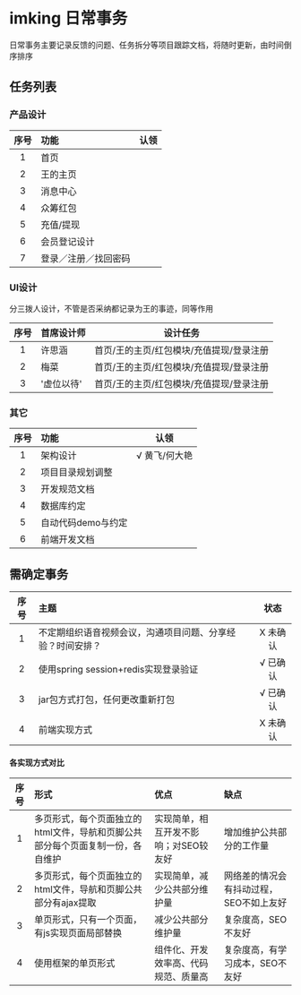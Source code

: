 # imking 日常事务
日常事务主要记录反馈的问题、任务拆分等项目跟踪文档，将随时更新，由时间倒序排序

## 任务列表
### 产品设计
| 序号 | 功能 | 认领 |
|:---:|:----- |:-----:|
| 1 | 首页 |   |
| 2 | 王的主页 |   |
| 3 | 消息中心 |    |
| 4 | 众筹红包 |   |
| 5 | 充值/提现 |  |
| 6 | 会员登记设计 |  |
| 7 | 登录／注册／找回密码 |   |

### UI设计
分三拨人设计，不管是否采纳都记录为王的事迹，同等作用

| 序号 | 首席设计师 | 设计任务 |
|:---:|:----- |:-----:|
| 1 | 许思涵 | 首页/王的主页/红包模块/充值提现/登录注册 |
| 2 | 梅菜 | 首页/王的主页/红包模块/充值提现/登录注册 |
| 3 | '虚位以待' | 首页/王的主页/红包模块/充值提现/登录注册 |

### 其它
| 序号 | 功能 | 认领 |
|:---:|:----- |:-----:|
| 1 | 架构设计 | √ 黄飞/何大艳 |
| 2 | 项目目录规划调整 |  |
| 3 | 开发规范文档 |  |
| 4 | 数据库约定 |  |
| 5 | 自动代码demo与约定 |  |
| 6 | 前端开发文档 |  |

## 需确定事务
| 序号 | 主题 | 状态 |
|:---:|:----- |:-----:|
| 1 | 不定期组织语音视频会议，沟通项目问题、分享经验？时间安排？ | X 未确认 |
| 2 | 使用spring session+redis实现登录验证  | √ 已确认 |
| 3 | jar包方式打包，任何更改重新打包  | √ 已确认 |
| 4 | 前端实现方式  | X 未确认 |

#### 各实现方式对比
| 序号 | 形式 | 优点 | 缺点 |
|:---:|:----- |:----- |:--- |
| 1 | 多页形式，每个页面独立的html文件，导航和页脚公共部分每个页面复制一份，各自维护 | 实现简单，相互开发不影响；对SEO较友好 | 增加维护公共部分的工作量 |
| 2 | 多页形式，每个页面独立的html文件，导航和页脚公共部分有ajax提取 | 实现简单，减少公共部分维护量 | 网络差的情况会有抖动过程，SEO不如上友好 |
| 3 | 单页形式，只有一个页面，有js实现页面局部替换 | 减少公共部分维护量 | 复杂度高，SEO不友好 |
| 4 | 使用框架的单页形式 | 组件化、开发效率高、代码规范、质量高 | 复杂度高，有学习成本，SEO不友好 |

